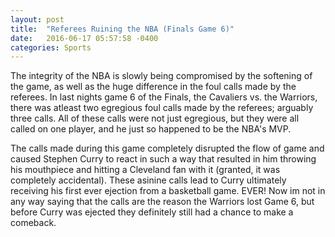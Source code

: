 ```yaml
---
layout: post
title:  "Referees Ruining the NBA (Finals Game 6)"
date:   2016-06-17 05:57:58 -0400
categories: Sports
---
```

The integrity of the NBA is slowly being compromised by the softening of the game, as well as the huge difference in the foul calls 
made by the referees. In last nights game 6 of the Finals, the Cavaliers vs. the Warriors, there was atleast two egregious foul calls 
made by the referees; arguably three calls. All of these calls were not just egregious, but they were all called on one player, and 
he just so happened to be the NBA's MVP.

The calls made during this game completely disrupted the flow of game and caused Stephen Curry to react in such a way that 
resulted in him throwing his mouthpiece and hitting a Cleveland fan with it (granted, it was completely accidental). These asinine 
calls lead to Curry ultimately receiving his first ever ejection from a basketball game. EVER! Now im not in any way saying that the calls 
are the reason the Warriors lost Game 6, but before Curry was ejected they definitely still had a chance to make a comeback.
